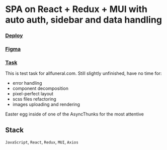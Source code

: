 # SPA on React + Redux + MUI with auto auth, sidebar and data handling

### [Deploy](https://arrayumi.github.io/test-task-allfuneral)
### [Figma](https://www.figma.com/design/mDhF4C999VbnrIokrHvovQ/AFS---Test-Assignment--Copy-?node-id=8726-10718&t=sNXpXeKoFf9XKxm2-0)
### [Task](https://github.com/arrayumi/test-task-allfuneral/blob/master/task.md)

This is test task for allfuneral.com.
Still slightly unfinished, have no time for:
- error handling
- component decomposition 
- pixel-perfect layout
- scss files refactoring
- images uploading and rendering

Easter egg inside of one of the AsyncThunks for the most attentive

## Stack

```JavaScript```, ```React```, ```Redux```, ```MUI```, ```Axios```
